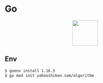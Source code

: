 # Go

<p align="center">
<img width="80" src='https://cdn.jsdelivr.net/gh/devicons/devicon/icons/go/go-original.svg'>
</p>

## Env

```sh
$ goenv install 1.16.5
$ go mod init yahooshiken.com/algorithm
```